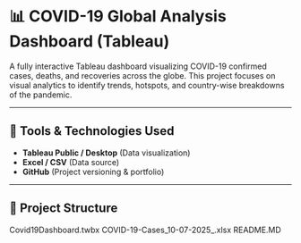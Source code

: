 # 📊 COVID-19 Global Analysis Dashboard (Tableau)

A fully interactive Tableau dashboard visualizing COVID-19 confirmed cases, deaths, and recoveries across the globe. This project focuses on visual analytics to identify trends, hotspots, and country-wise breakdowns of the pandemic.

---

## 🔧 Tools & Technologies Used

- **Tableau Public / Desktop** (Data visualization)
- **Excel / CSV** (Data source)
- **GitHub** (Project versioning & portfolio)

---

## 📁 Project Structure
Covid19Dashboard.twbx
COVID-19-Cases_10-07-2025_.xlsx
README.MD
